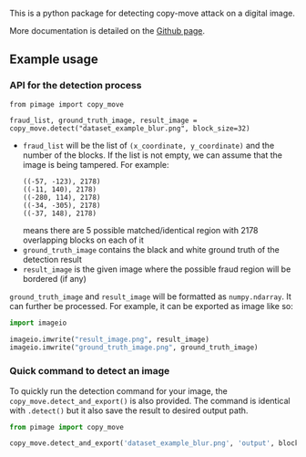 This is a python package for detecting copy-move attack on a digital image.

More documentation is detailed on the [Github page](https://github.com/rahmatnazali/pimage).

## Example usage

### API for the detection process

```python3
from pimage import copy_move

fraud_list, ground_truth_image, result_image = copy_move.detect("dataset_example_blur.png", block_size=32)
```

- `fraud_list` will be the list of `(x_coordinate, y_coordinate)` and the number of the blocks. If the list is not empty, we can assume that the image is being tampered. For example:
    ```
    ((-57, -123), 2178)
    ((-11, 140), 2178)
    ((-280, 114), 2178)
    ((-34, -305), 2178)
    ((-37, 148), 2178)
    ```
  means there are 5 possible matched/identical region with 2178 overlapping blocks on each of it
- `ground_truth_image` contains the black and white ground truth of the detection result
- `result_image` is the given image where the possible fraud region will be bordered (if any)

`ground_truth_image` and `result_image` will be formatted as `numpy.ndarray`. It can further be processed. For example, it can be exported as image like so:

```python
import imageio

imageio.imwrite("result_image.png", result_image)
imageio.imwrite("ground_truth_image.png", ground_truth_image)
```

### Quick command to detect an image

To quickly run the detection command for your image, the `copy_move.detect_and_export()` is also provided. The command is identical with `.detect()` but it also save the result to desired output path.

```python
from pimage import copy_move

copy_move.detect_and_export('dataset_example_blur.png', 'output', block_size=32)
```
